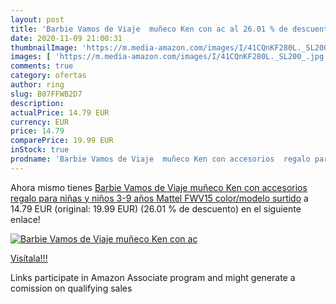 ```yaml
---
layout: post
title: 'Barbie Vamos de Viaje  muñeco Ken con ac al 26.01 % de descuento'
date: 2020-11-09 21:00:31
thumbnailImage: 'https://m.media-amazon.com/images/I/41CQnKF280L._SL200_.jpg'
images: [ 'https://m.media-amazon.com/images/I/41CQnKF280L._SL200_.jpg' ]
comments: true
category: ofertas
author: ring
slug: B07FFWB2D7
description:
actualPrice: 14.79 EUR
currency: EUR
price: 14.79
comparePrice: 19.99 EUR
inStock: true
prodname: 'Barbie Vamos de Viaje  muñeco Ken con accesorios  regalo para niñas y niños 3-9 años  Mattel FWV15    color/modelo surtido'
---
```


Ahora mismo tienes [Barbie Vamos de Viaje  muñeco Ken con accesorios  regalo para niñas y niños 3-9 años  Mattel FWV15    color/modelo surtido](https://www.amazon.es/dp/B07FFWB2D7/?tag=tolees-21) a 14.79 EUR (original: 19.99 EUR) (26.01 %  de descuento) en el siguiente enlace!

[![Barbie Vamos de Viaje  muñeco Ken con ac](https://m.media-amazon.com/images/I/41CQnKF280L._SL200_.jpg)](https://www.amazon.es/dp/B07FFWB2D7/?tag=tolees-21)

[Visítala!!!](https://www.amazon.es/dp/B07FFWB2D7/?tag=tolees-21)

Links participate in Amazon Associate program and might generate a comission on qualifying sales
